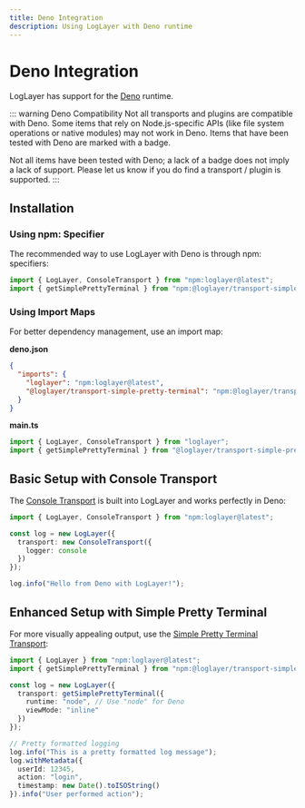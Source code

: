 ```yaml
---
title: Deno Integration
description: Using LogLayer with Deno runtime
---
```


# Deno Integration

LogLayer has support for the [Deno](https://deno.land/) runtime.

::: warning Deno Compatibility
Not all transports and plugins are compatible with Deno. Some items that rely on Node.js-specific APIs (like file system operations or native modules) may not work in Deno. Items that have been tested with Deno are marked with a <Badge type="info" text="Deno" /> badge.

Not all items have been tested with Deno; a lack of a badge
does not imply a lack of support. Please let us know if you do find a transport / plugin is supported.
:::

## Installation

### Using npm: Specifier

The recommended way to use LogLayer with Deno is through npm: specifiers:

```typescript
import { LogLayer, ConsoleTransport } from "npm:loglayer@latest";
import { getSimplePrettyTerminal } from "npm:@loglayer/transport-simple-pretty-terminal@latest";
```

### Using Import Maps

For better dependency management, use an import map:

**deno.json**
```json
{
  "imports": {
    "loglayer": "npm:loglayer@latest",
    "@loglayer/transport-simple-pretty-terminal": "npm:@loglayer/transport-simple-pretty-terminal@latest"
  }
}
```

**main.ts**
```typescript
import { LogLayer, ConsoleTransport } from "loglayer";
import { getSimplePrettyTerminal } from "@loglayer/transport-simple-pretty-terminal";
```

## Basic Setup with Console Transport

The [Console Transport](/transports/console) is built into LogLayer and works perfectly in Deno:

```typescript
import { LogLayer, ConsoleTransport } from "npm:loglayer@latest";

const log = new LogLayer({
  transport: new ConsoleTransport({
    logger: console
  })
});

log.info("Hello from Deno with LogLayer!");
```

## Enhanced Setup with Simple Pretty Terminal

For more visually appealing output, use the [Simple Pretty Terminal Transport](/transports/simple-pretty-terminal):

```typescript
import { LogLayer } from "npm:loglayer@latest";
import { getSimplePrettyTerminal } from "npm:@loglayer/transport-simple-pretty-terminal@latest";

const log = new LogLayer({
  transport: getSimplePrettyTerminal({
    runtime: "node", // Use "node" for Deno
    viewMode: "inline"
  })
});

// Pretty formatted logging
log.info("This is a pretty formatted log message");
log.withMetadata({ 
  userId: 12345, 
  action: "login",
  timestamp: new Date().toISOString()
}).info("User performed action");
```
